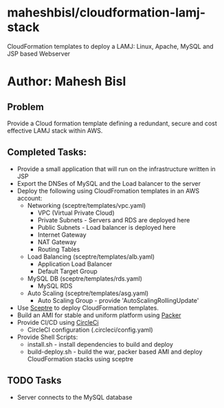 # maheshbisl/cloudformation-lamj-stack
CloudFormation templates to deploy a LAMJ: Linux, Apache, MySQL and JSP based Webserver 

# Author: Mahesh Bisl

## Problem
Provide a Cloud formation template defining a redundant, secure and cost effective LAMJ stack within AWS.

## Completed Tasks:
* Provide a small application that will run on the infrastructure written in JSP
* Export the DNSes of MySQL and the Load balancer to the server
* Deploy the following using CloudFromation templates in an AWS account:
  * Networking (sceptre/templates/vpc.yaml)
    * VPC (Virtual Private Cloud)
    * Private Subnets - Servers and RDS are deployed here
    * Public Subnets - Load balancer is deployed here
    * Internet Gateway
    * NAT Gateway
    * Routing Tables
  * Load Balancing (sceptre/templates/alb.yaml)
    * Application Load Balancer
    * Default Target Group
  * MySQL DB (sceptre/templates/rds.yaml)
    * MySQL RDS
  * Auto Scaling (sceptre/templates/asg.yaml)
    * Auto Scaling Group - provide 'AutoScalingRollingUpdate'
* Use [Sceptre](https://sceptre.cloudreach.com/latest/about.html) to deploy CloudFormation templates.
* Build an AMI for stable and uniform platform using [Packer](https://www.packer.io/intro/why.html)
* Provide CI/CD using [CircleCi](https://circleci.com/gh/maheshbisl/cloudformation-lamj-stack/tree/master)
  * CircleCI configuration (.circleci/config.yaml)
* Provide Shell Scripts:
  * install.sh - install dependencies to build and deploy
  * build-deploy.sh - build the war, packer based AMI and deploy CloudFormation stacks using sceptre
  
## TODO Tasks
* Server connects to the MySQL database
